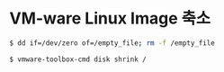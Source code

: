 # VM-ware Linux Image 축소

```bash
$ dd if=/dev/zero of=/empty_file; rm -f /empty_file

$ vmware-toolbox-cmd disk shrink /
```



